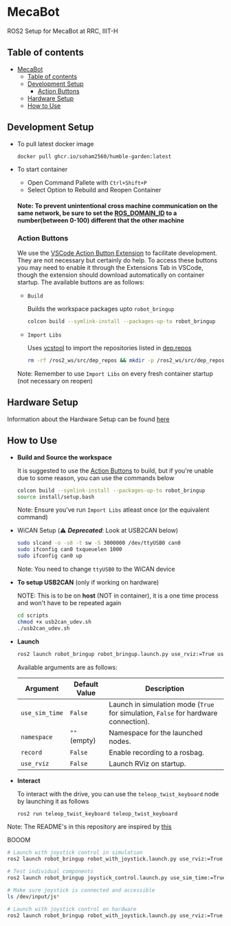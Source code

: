 # MecaBot
ROS2 Setup for MecaBot at RRC, IIIT-H

## Table of contents

- [MecaBot](#mecabot)
  - [Table of contents](#table-of-contents)
  - [Development Setup](#development-setup)
    - [Action Buttons](#action-buttons)
  - [Hardware Setup](#hardware-setup)
  - [How to Use](#how-to-use)


## Development Setup
- To pull latest docker image
    ```bash
    docker pull ghcr.io/soham2560/humble-garden:latest
    ```
- To start container
    - Open Command Pallete with `Ctrl+Shift+P`
    - Select Option to Rebuild and Reopen Container

  #### Note: To prevent unintentional cross machine communication on the same network, be sure to set the [ROS_DOMAIN_ID](/.devcontainer/devcontainer.json#L70) to a number(between 0-100) different that the other machine

  ### Action Buttons
  We use the [VSCode Action Button Extension](https://marketplace.visualstudio.com/items?itemName=seunlanlege.action-buttons) to facilitate development. They are not necessary but certainly do help. To access these buttons you may need to enable it through the Extensions Tab in VSCode, though the extension should download automatically on container startup. The available buttons are as follows:
  - `Build`

    Builds the workspace packages upto `robot_bringup`

    ```bash
    colcon build --symlink-install --packages-up-to robot_bringup
    ```

  - `Import Libs`

    Uses [vcstool](https://github.com/dirk-thomas/vcstool) to import the repositories listed in [dep.repos](dep.repos)

    ```bash
    rm -rf /ros2_ws/src/dep_repos && mkdir -p /ros2_ws/src/dep_repos && vcs import /ros2_ws/src/dep_repos < /ros2_ws/src/dep.repos
    ```

  Note: Remember to use `Import Libs` on every fresh container startup (not necessary on reopen)

## Hardware Setup
  Information about the Hardware Setup can be found [here](/docs/hardware.md)

## How to Use
- **Build and Source the workspace**

  It is suggested to use the [Action Buttons](#action-buttons) to build, but if you're unable due to some reason, you can use the commands below

  ```bash
  colcon build --symlink-install --packages-up-to robot_bringup
  source install/setup.bash
  ```

  Note: Ensure you've run `Import Libs` atleast once (or the equivalent command)
- WiCAN Setup (⚠️ **_Deprecated_**: Look at USB2CAN below)
    ```bash
    sudo slcand -o -s8 -t sw -S 3000000 /dev/ttyUSB0 can0
    sudo ifconfig can0 txqueuelen 1000
    sudo ifconfig can0 up
    ```
    Note: You need to change `ttyUSB0` to the WiCAN device
- **To setup USB2CAN** (only if working on hardware)

    NOTE: This is to be on **host** (NOT in container), it is a one time process and won't have to be repeated again
    ```bash
    cd scripts
    chmod +x usb2can_udev.sh
    ./usb2can_udev.sh
    ```
- **Launch**

  ```bash
  ros2 launch robot_bringup robot_bringup.launch.py use_rviz:=True use_sim_time:=False
  ```
  Available arguments are as follows:

  | Argument      | Default Value | Description                                    |
  |--------------|--------------|------------------------------------------------|
  | `use_sim_time` | `False`      | Launch in simulation mode (`True` for simulation, `False` for hardware connection). |
  | `namespace`   | `""` (empty)  | Namespace for the launched nodes.              |
  | `record`      | `False`      | Enable recording to a rosbag.                  |
  | `use_rviz`    | `False`      | Launch RViz on startup.                        |

- **Interact**

  To interact with the drive, you can use the `teleop_twist_keyboard` node by launching it as follows
  ```bash
  ros2 run teleop_twist_keyboard teleop_twist_keyboard
  ```

Note: The README's in this repository are inspired by [this](https://github.com/TheProjectsGuy/MR21-CS7.503)



BOOOM

```sh
# Launch with joystick control in simulation
ros2 launch robot_bringup robot_with_joystick.launch.py use_rviz:=True use_sim_time:=True

# Test individual components
ros2 launch robot_bringup joystick_control.launch.py use_sim_time:=True

# Make sure joystick is connected and accessible
ls /dev/input/js*

# Launch with joystick control on hardware
ros2 launch robot_bringup robot_with_joystick.launch.py use_rviz:=True use_sim_time:=False joy_dev:=/dev/input/js0
```